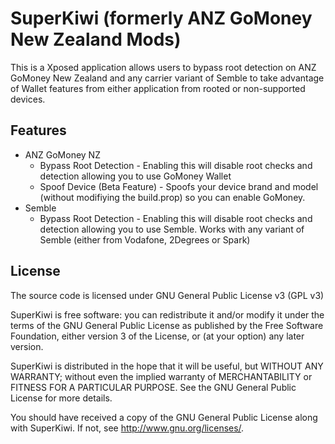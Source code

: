 # SuperKiwi (formerly ANZ GoMoney New Zealand Mods)

This is a Xposed application allows users to bypass root detection on ANZ GoMoney New Zealand and 
any carrier variant of Semble to take advantage of Wallet features from either application 
from rooted or non-supported devices.

## Features
- ANZ GoMoney NZ
    - Bypass Root Detection - Enabling this will disable root checks and detection allowing you to use GoMoney Wallet
    - Spoof Device (Beta Feature) - Spoofs your device brand and model (without modifiying the build.prop) so you can enable GoMoney.
- Semble
    - Bypass Root Detection - Enabling this will disable root checks and detection allowing you to use Semble. Works with any variant of Semble (either from Vodafone, 2Degrees or Spark)


## License 

The source code is licensed under GNU General Public License v3 (GPL v3) 

SuperKiwi is free software: you can redistribute it and/or modify
it under the terms of the GNU General Public License as published by
the Free Software Foundation, either version 3 of the License, or
(at your option) any later version.

SuperKiwi is distributed in the hope that it will be useful,
but WITHOUT ANY WARRANTY; without even the implied warranty of
MERCHANTABILITY or FITNESS FOR A PARTICULAR PURPOSE.  See the
GNU General Public License for more details.

You should have received a copy of the GNU General Public License
along with SuperKiwi.  If not, see <http://www.gnu.org/licenses/>.